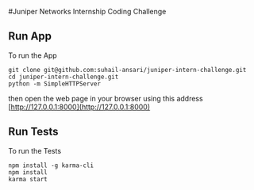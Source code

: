 #Juniper Networks Internship Coding Challenge

## Run App
To run the App

    git clone git@github.com:suhail-ansari/juniper-intern-challenge.git
    cd juniper-intern-challenge.git
    python -m SimpleHTTPServer

then open the web page in your browser using this address [http://127.0.0.1:8000](http://127.0.0.1:8000)

## Run Tests
To run the Tests

    npm install -g karma-cli
    npm install
    karma start
